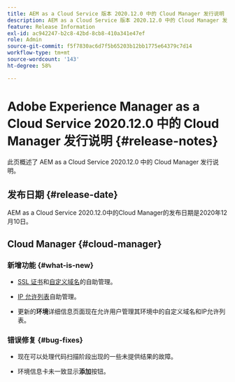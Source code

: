 ```yaml
---
title: AEM as a Cloud Service 版本 2020.12.0 中的 Cloud Manager 发行说明
description: AEM as a Cloud Service 版本 2020.12.0 中的 Cloud Manager 发行说明
feature: Release Information
exl-id: ac942247-b2c8-42bd-8cb8-410a341e47ef
role: Admin
source-git-commit: f5f7830ac6d7f5b65203b12bb1775e64379c7d14
workflow-type: tm+mt
source-wordcount: '143'
ht-degree: 58%

---
```


# Adobe Experience Manager as a Cloud Service 2020.12.0 中的 Cloud Manager 发行说明 {#release-notes}

此页概述了 AEM as a Cloud Service 2020.12.0 中的 Cloud Manager 发行说明。

## 发布日期 {#release-date}

AEM as a Cloud Service 2020.12.0中的Cloud Manager的发布日期是2020年12月10日。

## Cloud Manager {#cloud-manager}

### 新增功能 {#what-is-new}

* [SSL 证书](/help/implementing/cloud-manager/managing-ssl-certifications/introduction-to-ssl-certificates.md)和[自定义域名](/help/implementing/cloud-manager/custom-domain-names/introduction.md)的自助管理。

* [IP 允许列表](/help/implementing/cloud-manager/ip-allow-lists/introduction.md)自助管理。

* 更新的&#x200B;**环境**&#x200B;详细信息页面现在允许用户管理其环境中的自定义域名和IP允许列表。


### 错误修复 {#bug-fixes}

* 现在可以处理代码扫描阶段出现的一些未提供结果的故障。

* 环境信息卡未一致显示&#x200B;**添加**&#x200B;按钮。
